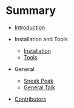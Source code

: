 # Summary

* [Introduction](README.md)
* Installation and Tools
   * [Installation](content/0.0install.md)
   * [Tools](content/0.1tools.md)
* General
   * [Sneak Peak](content/1.1servers.md)
   * [General Talk](content/1.0general_talk.md)

* [Contributors](CONTRIBUTORS.md)
